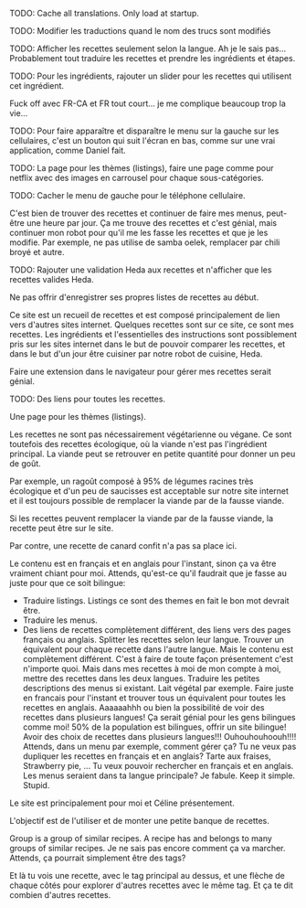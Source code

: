 TODO: Cache all translations. Only load at startup.

TODO: Modifier les traductions quand le nom des trucs sont modifiés

TODO: Afficher les recettes seulement selon la langue. Ah je le sais pas... Probablement tout traduire les recettes et prendre les ingrédients et étapes.

TODO: Pour les ingrédients, rajouter un slider pour les recettes qui utilisent cet ingrédient.

Fuck off avec FR-CA et FR tout court... je me complique beaucoup trop la vie...

TODO: Pour faire apparaître et disparaître le menu sur la gauche sur les cellulaires, c'est un bouton qui suit l'écran en bas, comme sur une vrai application, comme Daniel fait.

TODO: La page pour les thèmes (listings), faire une page comme pour netflix avec des images en carrousel pour chaque sous-catégories.

TODO: Cacher le menu de gauche pour le téléphone cellulaire.

C'est bien de trouver des recettes et continuer de faire mes menus, peut-être une heure par jour. Ça me trouve des recettes et c'est génial, mais continuer mon robot pour qu'il me les fasse les recettes et que je les modifie. Par exemple, ne pas utilise de samba oelek, remplacer par chili broyé et autre.

TODO: Rajouter une validation Heda aux recettes et n'afficher que les recettes valides Heda.

Ne pas offrir d'enregistrer ses propres listes de recettes au début.

Ce site est un recueil de recettes et est composé principalement de lien vers d'autres sites internet.
Quelques recettes sont sur ce site, ce sont mes recettes.
Les ingrédients et l'essentielles des instructions sont possiblement pris sur les sites internet dans le but de pouvoir comparer les recettes, et dans le but d'un jour être cuisiner par notre robot de cuisine, Heda.

Faire une extension dans le navigateur pour gérer mes recettes serait génial.

TODO: Des liens pour toutes les recettes.

Une page pour les thèmes (listings).

Les recettes ne sont pas nécessairement végétarienne ou végane. Ce sont toutefois des recettes écologique, où la viande n'est pas l'ingrédient principal. La viande peut se retrouver en petite quantité pour donner un peu de goût.

Par exemple, un ragoût composé à 95% de légumes racines très écologique et d'un peu de saucisses est acceptable sur notre site internet et il est toujours possible de remplacer la viande par de la fausse viande.

Si les recettes peuvent remplacer la viande par de la fausse viande, la recette peut être sur le site.

Par contre, une recette de canard confit n'a pas sa place ici.

Le contenu est en français et en anglais pour l'instant, sinon ça va être vraiment chiant pour moi.
Attends, qu'est-ce qu'il faudrait que je fasse au juste pour que ce soit bilingue:
- Traduire listings. Listings ce sont des themes en fait le bon mot devrait être.
- Traduire les menus.
- Des liens de recettes complètement différent, des liens vers des pages français ou anglais. Splitter les recettes selon leur langue. Trouver un équivalent pour chaque recette dans l'autre langue. Mais le contenu est complètement différent. C'est à faire de toute façon présentement c'est n'importe quoi. Mais dans mes recettes à moi de mon compte à moi, mettre des recettes dans les deux langues.
Traduire les petites descriptions des menus si existant. Lait végétal par exemple.
Faire juste en francais pour l'instant et trouver tous un équivalent pour toutes les recettes en anglais.
Aaaaaahhh ou bien la possibilité de voir des recettes dans plusieurs langues! Ça serait génial pour les gens bilingues comme moi! 50% de la population est bilingues, offrir un site bilingue! Avoir des choix de recettes dans plusieurs langues!!! Ouhouhouhoouh!!!!
Attends, dans un menu par exemple, comment gérer ça? Tu ne veux pas dupliquer les recettes en français et en anglais? Tarte aux fraises, Strawberry pie, ...
Tu veux pouvoir rechercher en français et en anglais. Les menus seraient dans ta langue principale?
Je fabule. Keep it simple. Stupid.

Le site est principalement pour moi et Céline présentement.

L'objectif est de l'utiliser et de monter une petite banque de recettes.

Group is a group of similar recipes. A recipe has and belongs to many groups of similar recipes.
Je ne sais pas encore comment ça va marcher.
Attends, ça pourrait simplement être des tags?

Et là tu vois une recette, avec le tag principal au dessus, et une flèche de chaque côtés pour explorer d'autres recettes avec le même tag. Et ça te dit combien d'autres recettes.
